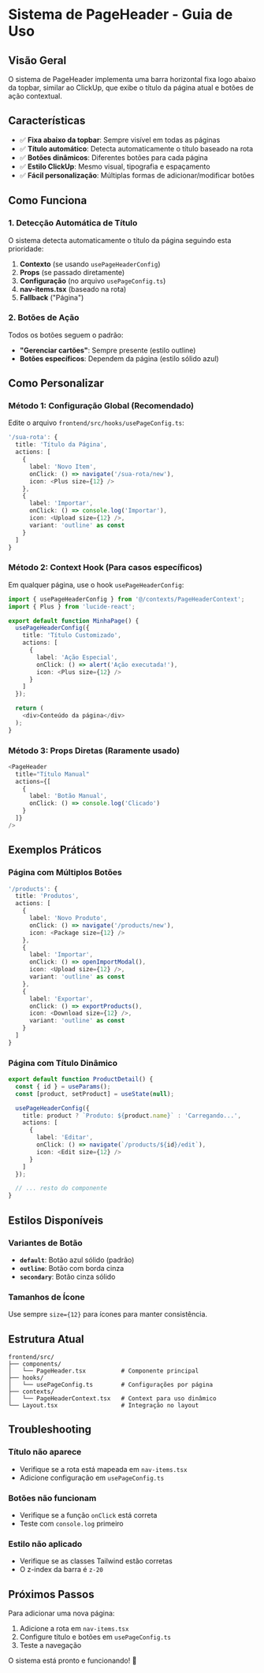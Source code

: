 # Sistema de PageHeader - Guia de Uso

## Visão Geral

O sistema de PageHeader implementa uma barra horizontal fixa logo abaixo da topbar, similar ao ClickUp, que exibe o título da página atual e botões de ação contextual.

## Características

- ✅ **Fixa abaixo da topbar**: Sempre visível em todas as páginas
- ✅ **Título automático**: Detecta automaticamente o título baseado na rota
- ✅ **Botões dinâmicos**: Diferentes botões para cada página
- ✅ **Estilo ClickUp**: Mesmo visual, tipografia e espaçamento
- ✅ **Fácil personalização**: Múltiplas formas de adicionar/modificar botões

## Como Funciona

### 1. Detecção Automática de Título

O sistema detecta automaticamente o título da página seguindo esta prioridade:

1. **Contexto** (se usando `usePageHeaderConfig`)
2. **Props** (se passado diretamente)
3. **Configuração** (no arquivo `usePageConfig.ts`)
4. **nav-items.tsx** (baseado na rota)
5. **Fallback** ("Página")

### 2. Botões de Ação

Todos os botões seguem o padrão:
- **"Gerenciar cartões"**: Sempre presente (estilo outline)
- **Botões específicos**: Dependem da página (estilo sólido azul)

## Como Personalizar

### Método 1: Configuração Global (Recomendado)

Edite o arquivo `frontend/src/hooks/usePageConfig.ts`:

```typescript
'/sua-rota': {
  title: 'Título da Página',
  actions: [
    {
      label: 'Novo Item',
      onClick: () => navigate('/sua-rota/new'),
      icon: <Plus size={12} />
    },
    {
      label: 'Importar',
      onClick: () => console.log('Importar'),
      icon: <Upload size={12} />,
      variant: 'outline' as const
    }
  ]
}
```

### Método 2: Context Hook (Para casos específicos)

Em qualquer página, use o hook `usePageHeaderConfig`:

```typescript
import { usePageHeaderConfig } from '@/contexts/PageHeaderContext';
import { Plus } from 'lucide-react';

export default function MinhaPage() {
  usePageHeaderConfig({
    title: 'Título Customizado',
    actions: [
      {
        label: 'Ação Especial',
        onClick: () => alert('Ação executada!'),
        icon: <Plus size={12} />
      }
    ]
  });

  return (
    <div>Conteúdo da página</div>
  );
}
```

### Método 3: Props Diretas (Raramente usado)

```typescript
<PageHeader 
  title="Título Manual"
  actions={[
    {
      label: 'Botão Manual',
      onClick: () => console.log('Clicado')
    }
  ]}
/>
```

## Exemplos Práticos

### Página com Múltiplos Botões

```typescript
'/products': {
  title: 'Produtos',
  actions: [
    {
      label: 'Novo Produto',
      onClick: () => navigate('/products/new'),
      icon: <Package size={12} />
    },
    {
      label: 'Importar',
      onClick: () => openImportModal(),
      icon: <Upload size={12} />,
      variant: 'outline' as const
    },
    {
      label: 'Exportar',
      onClick: () => exportProducts(),
      icon: <Download size={12} />,
      variant: 'outline' as const
    }
  ]
}
```

### Página com Título Dinâmico

```typescript
export default function ProductDetail() {
  const { id } = useParams();
  const [product, setProduct] = useState(null);

  usePageHeaderConfig({
    title: product ? `Produto: ${product.name}` : 'Carregando...',
    actions: [
      {
        label: 'Editar',
        onClick: () => navigate(`/products/${id}/edit`),
        icon: <Edit size={12} />
      }
    ]
  });

  // ... resto do componente
}
```

## Estilos Disponíveis

### Variantes de Botão

- **`default`**: Botão azul sólido (padrão)
- **`outline`**: Botão com borda cinza
- **`secondary`**: Botão cinza sólido

### Tamanhos de Ícone

Use sempre `size={12}` para ícones para manter consistência.

## Estrutura Atual

```
frontend/src/
├── components/
│   └── PageHeader.tsx          # Componente principal
├── hooks/
│   └── usePageConfig.ts        # Configurações por página
├── contexts/
│   └── PageHeaderContext.tsx   # Context para uso dinâmico
└── Layout.tsx                  # Integração no layout
```

## Troubleshooting

### Título não aparece
- Verifique se a rota está mapeada em `nav-items.tsx`
- Adicione configuração em `usePageConfig.ts`

### Botões não funcionam
- Verifique se a função `onClick` está correta
- Teste com `console.log` primeiro

### Estilo não aplicado
- Verifique se as classes Tailwind estão corretas
- O z-index da barra é `z-20`

## Próximos Passos

Para adicionar uma nova página:

1. Adicione a rota em `nav-items.tsx`
2. Configure título e botões em `usePageConfig.ts`
3. Teste a navegação

O sistema está pronto e funcionando! 🎉

